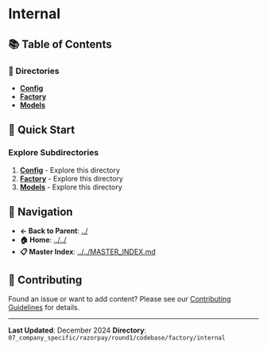 # Internal

## 📚 Table of Contents

### 📁 Directories

- **[Config](config/)**
- **[Factory](factory/)**
- **[Models](models/)**

## 🚀 Quick Start

### Explore Subdirectories
1. **[Config](config/)** - Explore this directory
1. **[Factory](factory/)** - Explore this directory
1. **[Models](models/)** - Explore this directory

## 🔗 Navigation

- **← Back to Parent**: [../](../)
- **🏠 Home**: [../../](../..)
- **📋 Master Index**: [../../MASTER_INDEX.md](../../../../../../..MASTER_INDEX.md)

## 🤝 Contributing

Found an issue or want to add content? Please see our [Contributing Guidelines](../../../../../../CONTRIBUTING.md) for details.

---

**Last Updated**: December 2024
**Directory**: `07_company_specific/razorpay/round1/codebase/factory/internal`
